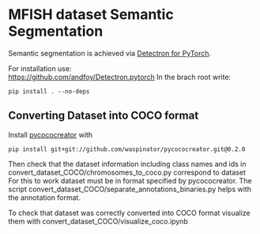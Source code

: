 # MFISH dataset Semantic Segmentation
Semantic segmentation is achieved via [Detectron for PyTorch](https://github.com/roytseng-tw/Detectron.pytorch). 

For installation use:  
https://github.com/andfoy/Detectron.pytorch
In the brach root write:  
```
pip install . --no-deps
```
## Converting Dataset into COCO format
Install [pycococreator](https://github.com/waspinator/pycococreator/) with 
```
pip install git+git://github.com/waspinator/pycococreator.git@0.2.0
```
Then check that the dataset information including class names and ids in convert_dataset_COCO/chromosomes_to_coco.py correspond to dataset  
For this to work dataset must be in format specified by pycococreator. The script convert_dataset_COCO/separate_annotations_binaries.py helps with the annotation format.  

To check that dataset was correctly converted into COCO format visualize them with convert_dataset_COCO/visualize_coco.ipynb
